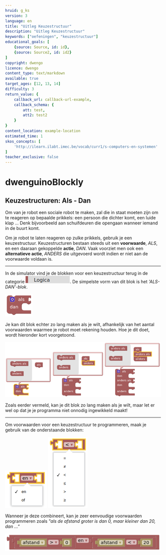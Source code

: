 ```yaml
---
hruid: g_ks
version: 3
language: en
title: "Uitleg Keuzestructuur"
description: "Uitleg Keuzestructuur"
keywords: ["oefeningen", "keuzestructuur"]
educational_goals: [
    {source: Source, id: id}, 
    {source: Source2, id: id2}
]
copyright: dwengo
licence: dwengo
content_type: text/markdown
available: true
target_ages: [12, 13, 14]
difficulty: 3
return_value: {
    callback_url: callback-url-example,
    callback_schema: {
        att: test,
        att2: test2
    }
}
content_location: example-location
estimated_time: 1
skos_concepts: [
    'http://ilearn.ilabt.imec.be/vocab/curr1/s-computers-en-systemen'
]
teacher_exclusive: false
---
```

# dwenguinoBlockly
## Keuzestructuren: Als - Dan

Om van je robot een sociale robot te maken, zal die in staat moeten zijn om te reageren op bepaalde prikkels: een persoon die dichter komt, een luide klap ... Denk bijvoorbeeld aan schuifdeuren die opengaan wanneer iemand in de buurt komt.

Om je robot te laten reageren op zulke prikkels, gebruik je een keuzestructuur. Keuzestructuren bestaan steeds uit een **voorwaarde**, *ALS*, en een daaraan gekoppelde **actie**, *DAN*. Vaak voorziet men ook een **alternatieve actie**, *ANDERS* die uitgevoerd wordt indien er niet aan de voorwaarde voldaan is.

***

In de simulator vind je de blokken voor een keuzestructuur terug in de categorie ![](embed/cat_logica.png "categorie logica"). De simpelste vorm van dit blok is het *'ALS-DAN'-blok*.

![](embed/keuzestructuur1.png "ALS-DAN-blok")

Je kan dit blok echter zo lang maken als je wilt, afhankelijk van het aantal voorwaarden waarmee je robot moet rekening houden. Hoe je dit doet, wordt hieronder kort voorgetoond.

![](embed/keuzestructuur2.png "ALS-DAN-ANDERS")

<div class="alert alert-box alert-danger">
Zoals eerder vermeld, kan je dit blok zo lang maken als je wilt, maar let er wel op dat je je programma niet onnodig ingewikkeld maakt!
</div>

***

Om voorwaarden voor een keuzestructuur te programmeren, maak je gebruik van de onderstaande blokken:

![](embed/block_and_or.png "blok en-of")
![](embed/block_operations.png "blok wiskundige operaties")

Wanneer je deze combineert, kan je zeer eenvoudige voorwaarden programmeren zoals *"als de afstand groter is dan 0, maar kleiner dan 20, dan ..."* 

![](embed/combo_andor_operations.png "combinatie voorwaarden")